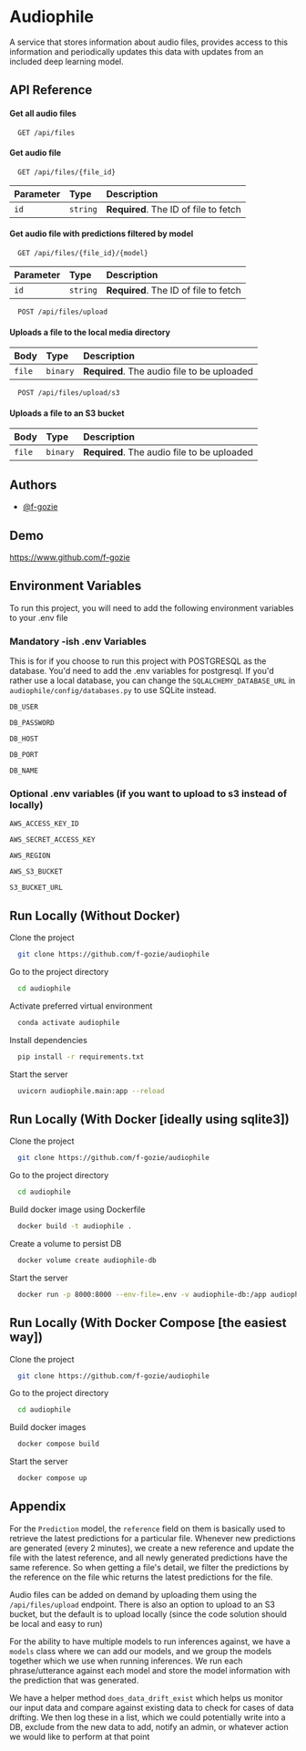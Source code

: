 
# Audiophile

A service that stores information about audio files, provides access to this information and periodically updates this data with updates from an included deep learning model.


## API Reference

#### Get all audio files

```
  GET /api/files
```

#### Get audio file

```
  GET /api/files/{file_id}
```

| Parameter | Type     | Description                       |
| :-------- | :------- | :-------------------------------- |
| `id`      | `string` | **Required**. The ID of file to fetch |

#### Get audio file with predictions filtered by model

```
  GET /api/files/{file_id}/{model}
```

| Parameter | Type     | Description                       |
| :-------- | :------- | :-------------------------------- |
| `id`      | `string` | **Required**. The ID of file to fetch |


```
  POST /api/files/upload
```
#### Uploads a file to the local media directory

| Body | Type     | Description                       |
| :-------- | :------- | :-------------------------------- |
| `file`      | `binary` | **Required**. The audio file to be uploaded |

```
  POST /api/files/upload/s3
```
#### Uploads a file to an S3 bucket

| Body | Type     | Description                       |
| :-------- | :------- | :-------------------------------- |
| `file`      | `binary` | **Required**. The audio file to be uploaded |

## Authors

- [@f-gozie](https://www.github.com/f-gozie)


## Demo

https://www.github.com/f-gozie
## Environment Variables

To run this project, you will need to add the following environment variables to your .env file


### Mandatory -ish .env Variables
This is for if you choose to run this project with POSTGRESQL as the database. You'd need to add
the .env variables for postgresql. If you'd rather use a local database, you can change the `SQLALCHEMY_DATABASE_URL` in `audiophile/config/databases.py` to use SQLite instead.

`DB_USER`

`DB_PASSWORD`

`DB_HOST`

`DB_PORT`

`DB_NAME`

### Optional .env variables (if you want to upload to s3 instead of locally)
`AWS_ACCESS_KEY_ID`

`AWS_SECRET_ACCESS_KEY`

`AWS_REGION`

`AWS_S3_BUCKET`

`S3_BUCKET_URL`


## Run Locally (Without Docker)

Clone the project

```bash
  git clone https://github.com/f-gozie/audiophile
```

Go to the project directory

```bash
  cd audiophile
```

Activate preferred virtual environment

```bash
  conda activate audiophile
```

Install dependencies

```bash
  pip install -r requirements.txt
```

Start the server

```bash
  uvicorn audiophile.main:app --reload
```

## Run Locally (With Docker [ideally using sqlite3])

Clone the project

```bash
  git clone https://github.com/f-gozie/audiophile
```

Go to the project directory

```bash
  cd audiophile
```

Build docker image using Dockerfile

```bash
  docker build -t audiophile .
```

Create a volume to persist DB

```bash
  docker volume create audiophile-db
```

Start the server

```bash
  docker run -p 8000:8000 --env-file=.env -v audiophile-db:/app audiophile
```

## Run Locally (With Docker Compose [the easiest way])

Clone the project

```bash
  git clone https://github.com/f-gozie/audiophile
```

Go to the project directory

```bash
  cd audiophile
```

Build docker images

```bash
  docker compose build
```

Start the server

```bash
  docker compose up
```

## Appendix


For the `Prediction` model, the `reference` field on them is basically used to retrieve the latest predictions for a particular file. Whenever new predictions are generated (every 2 minutes), we create a new reference and update the file with the latest reference, and all newly generated predictions have the same reference. So when getting a file's detail, we filter the predictions by the reference on the file whic returns the latest predictions for the file.

Audio files can be added on demand by uploading them using the `/api/files/upload` endpoint. There is also an option to upload to an S3 bucket, but the default is to upload locally (since the code solution should be local and easy to run)

For the ability to have multiple models to run inferences against, we have a `models` class where we can add our models, and we group the models together which we use when running inferences. We run each phrase/utterance against each model and store the model information with the prediction that was generated.

We have a helper method `does_data_drift_exist` which helps us monitor our input data and compare against existing data to check for cases of data drifting. We then log these in a list, which we could potentially write into a DB, exclude from the new data to add, notify an admin, or whatever action we would like to perform at that point
